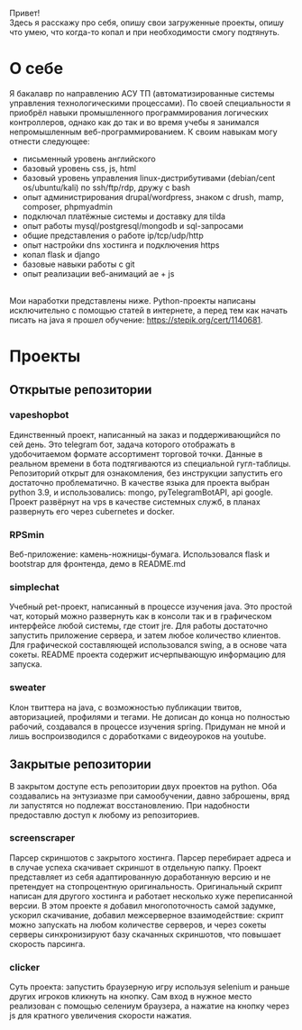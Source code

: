 Привет!<br>
Здесь я расскажу про себя, опишу свои загруженные проекты, опишу что умею,
что когда-то копал и при необходимости смогу подтянуть. <br>
# О себе
Я бакалавр по направлению АСУ ТП (автоматизированные системы управления технологическими процессами). 
По своей специальности я приобрёл навыки промышленного программирования логических контроллеров, однако как до так и во время учебы я занимался непромышленным веб-программированием. К своим навыкам могу отнести следующее: <br>
- письменный уровень английского
- базовый уровень css, js, html
- базовый уровень управления linux-дистрибутивами (debian/cent os/ubuntu/kali) по ssh/ftp/rdp, дружу с bash
- опыт администрирования drupal/wordpress, знаком с drush, mamp, composer, phpmyadmin
- подключал платёжные системы и доставку для tilda
- опыт работы mysql/postgresql/mongodb и sql-запросами
- общие представления о работе ip/tcp/udp/http
- опыт настройки dns хостинга и подключения https 
- копал flask и django
- базовые навыки работы с git
- опыт реализации веб-анимаций ae + js

<br>Мои наработки представлены ниже. Python-проекты написаны исключительно с помощью статей в интернете, а перед тем как начать писать на java я прошел обучение:  https://stepik.org/cert/1140681.
# Проекты
## Открытые репозитории
### vapeshopbot
Единственный проект, написанный на заказ и 
поддерживающийся по сей день. Это telegram бот, задача которого отображать 
в удобочитаемом формате ассортимент торговой точки. Данные в реальном времени в 
бота подтягиваются из специальной гугл-таблицы.
Репозиторий открыт для ознакомления, без инструкции запустить его достаточно проблематично.
В качестве языка для проекта выбран python 3.9, и использовались: mongo, pyTelegramBotAPI, api google. <br>
Проект развёрнут на vps в качестве системных служб, в планах развернуть его через cubernetes и docker.
### RPSmin
Веб-приложение: камень-ножницы-бумага. Использовался flask и bootstrap для фронтенда, демо в README.md

### simplechat
Учебный pet-проект, написанный в процессе изучения java. Это простой чат, который можно развернуть 
как в консоли так и в графическом интерфейсе любой системы, где стоит jre.
Для работы достаточно запустить приложение сервера, и затем любое количество клиентов. Для графической 
составляющей использовался swing, а в основе чата сокеты. README проекта содержит исчерпывающую информацию для запуска.
### sweater
Клон твиттера на java, с возможностью публикации твитов, авторизацией, профилями и тегами. Не дописан до конца но полностью рабочий, создавался в процессе изучения spring. 
Придуман не мной и лишь воспроизводился с доработками с видеоуроков на youtube.
## Закрытые репозитории
В закрытом доступе есть репозитории двух проектов на python. 
Оба создавались на энтузиазме при самообучении, давно заброшены, вряд ли запустятся но подлежат восстановлению. При надобности предоставлю доступ к любому из репозиториев.
### screenscraper
Парсер скриншотов с закрытого хостинга. Парсер перебирает адреса и в случае успеха скачивает скриншот в отдельную папку.
Проект представляет из себя адаптированную доработанную версию и не претендует на стопроцентную оригинальность. 
Оригинальный скрипт написан для другого хостинга и работает несколько хуже переписанной версии.
В этом проекте я добавил многопоточность самой задумке, ускорил скачивание, добавил межсерверное взаимодействие:
скрипт можно запускать на любом количестве серверов, и через сокеты серверы синхронизируют базу скачанных скриншотов, что повышает скорость парсинга.
### clicker
Суть проекта: запустить браузерную игру используя selenium и раньше других игроков кликнуть на кнопку.
Сам вход в нужное место реализован с помощью селениум браузера, а нажатие на кнопку через js для кратного увеличения скорости нажатия.
